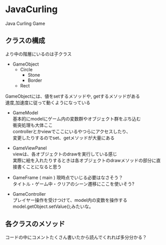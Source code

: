 # JavaCurling  
Java Curling Game  
  
## クラスの構成  
より中の階層にいるのは子クラス  
- GameObject  
  - Circle  
    - Stone  
    - Border  
  - Rect  
  
GameObjectには、値をsetするメソッドや, getするメソッドがある  
速度,加速度に従って動くようになっている  
  
- GameModel  
基本的にmodelにゲーム内の変数群やオブジェクト群をぶち込む  
衝突処理も大体ここ  
controllerとかviewでここにいるやつらにアクセスしたり、  
変更したりするのでset、getメソッドが大量にある  
  
- GameViewPanel  
viewは、各オブジェクトのdrawを実行している感じ  
実際に絵を入れたりするときは各オブジェクトのdrawメソッドの部分に直接書くことになると思う
  
- GameFrame ( main )
現時点でいじる必要はなさそう？  
タイトル・ゲーム中・クリアのシーン遷移にここを使いそう?  
  
- GameController  
プレイヤー操作を受けつけて、model内の変数を操作する  
model.getObject.setValue();みたいな。  
  
## 各クラスのメソッド
 コードの中にコメントたくさん書いたから読んでくれれば多分分かる？  
 
